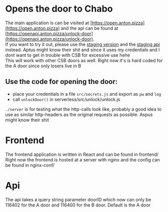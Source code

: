 # Opens the door to Chabo
The main application is can be visited at [https://open.anton.pizza](https://open.anton.pizza) and the api can be found at [https://openapi.anton.pizza/unlock-door](https://openapi.anton.pizza/unlock-door).
<br>
If you want to try it out, please use the [staging version](https://staging-open.anton.pizza) and the [staging api](https://stagingopenapi.anton.pizza/unlock-door) instead. Aptus might know their shit and since it uses my credentials and I dont want to get in trouble with CSB for excessive use hehe
<br>
This will work with other CSB doors as well. Right now it's is hard coded for the A door since only losers live in B
<br>

## Use the code for opening the door:

- place your credentials in a file `src/secrets.js` and export as `pw` and `log`
- call `unlockDoor()` in serverless/src/unlock/unlock.js

`./server` is for testing what the http-calls look like, probably a good idea to use as similar http-headers as the original requests as possible. Aspus might know their shit

# Frontend
The frontend application is written in React and can be found in frontend/
<br>
Right now the frontend is hosted at a server with nginx and the config can be found in nginx-conf/

# Api
The api takes a query string parameter doorID which now can only be 116402 for the A door and 116400 for the B door. Default is the A door